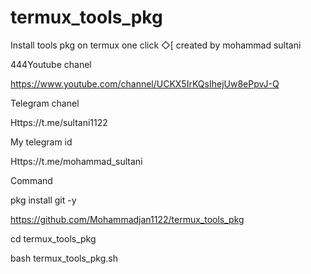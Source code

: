 # termux_tools_pkg
Install tools pkg on termux  one click ◇[ created by mohammad sultani

</s></s>
44</s></s>4Youtube chanel 

https://www.youtube.com/channel/UCKX5IrKQsIhejUw8ePpvJ-Q

Telegram chanel 

Https://t.me/sultani1122


My telegram id 

Https://t.me/mohammad_sultani


Command 


pkg install git -y


https://github.com/Mohammadjan1122/termux_tools_pkg


cd termux_tools_pkg


bash termux_tools_pkg.sh
